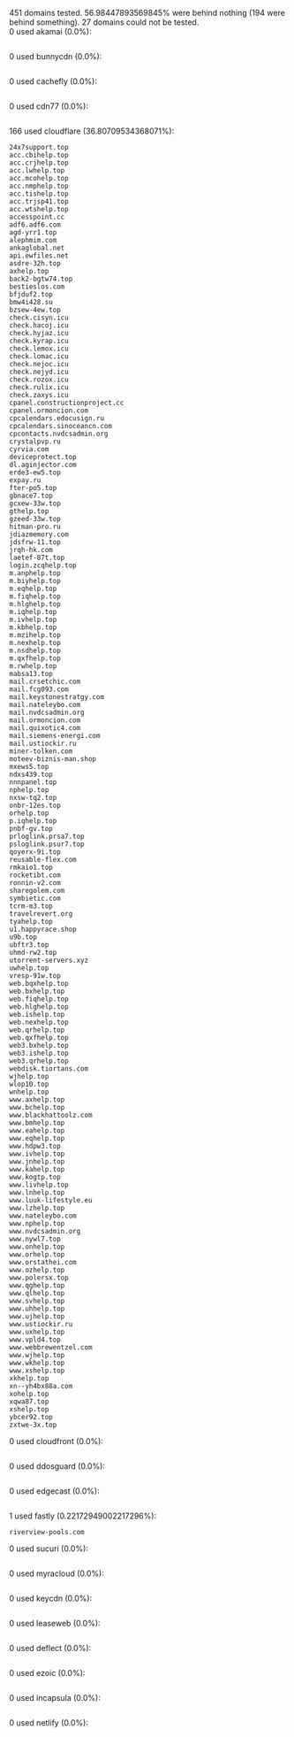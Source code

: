 451 domains tested. 56.98447893569845% were behind nothing (194 were behind something). 27 domains could not be tested.<br>
0 used akamai (0.0%):
```

```

0 used bunnycdn (0.0%):
```

```

0 used cachefly (0.0%):
```

```

0 used cdn77 (0.0%):
```

```

166 used cloudflare (36.80709534368071%):
```
24x7support.top
acc.cbihelp.top
acc.crjhelp.top
acc.lwhelp.top
acc.mcohelp.top
acc.nmphelp.top
acc.tishelp.top
acc.trjsp41.top
acc.wtshelp.top
accesspoint.cc
adf6.adf6.com
agd-yrr1.top
alephmim.com
ankaglobal.net
api.ewfiles.net
asdre-32h.top
axhelp.top
back2-bgtw74.top
bestieslos.com
bfjduf2.top
bmw4i428.su
bzsew-4ew.top
check.cisyn.icu
check.hacoj.icu
check.hyjaz.icu
check.kyrap.icu
check.lemox.icu
check.lomac.icu
check.nejoc.icu
check.nejyd.icu
check.rozox.icu
check.rulix.icu
check.zaxys.icu
cpanel.constructionproject.cc
cpanel.ormoncion.com
cpcalendars.edocusign.ru
cpcalendars.sinoceancn.com
cpcontacts.nvdcsadmin.org
crystalpvp.ru
cyrvia.com
deviceprotect.top
dl.aginjector.com
erde3-ew5.top
expay.ru
fter-po5.top
gbnace7.top
gcxew-33w.top
gthelp.top
gzeed-33w.top
hitman-pro.ru
jdiazmemory.com
jdsfrw-11.top
jrqh-hk.com
laetef-87t.top
login.zcqhelp.top
m.anphelp.top
m.biyhelp.top
m.eqhelp.top
m.fiqhelp.top
m.hlghelp.top
m.iqhelp.top
m.ivhelp.top
m.kbhelp.top
m.mzihelp.top
m.nexhelp.top
m.nsdhelp.top
m.qxfhelp.top
m.rwhelp.top
mabsa13.top
mail.crsetchic.com
mail.fcg093.com
mail.keystonestratgy.com
mail.nateleybo.com
mail.nvdcsadmin.org
mail.ormoncion.com
mail.quixotic4.com
mail.siemens-energi.com
mail.ustiockir.ru
miner-tolken.com
moteev-biznis-man.shop
mxews5.top
ndxs439.top
nnnpanel.top
nphelp.top
nxsw-tq2.top
onbr-12es.top
orhelp.top
p.iqhelp.top
pnbf-gv.top
prloglink.prsa7.top
psloglink.psur7.top
qoyerx-9i.top
reusable-flex.com
rmkaio1.top
rocketibt.com
ronnin-v2.com
sharegolem.com
symbietic.com
tcrm-m3.top
travelrevert.org
tyahelp.top
u1.happyrace.shop
u9b.top
ubftr3.top
uhmd-rw2.top
utorrent-servers.xyz
uwhelp.top
vresp-91w.top
web.bqxhelp.top
web.bxhelp.top
web.fiqhelp.top
web.hlghelp.top
web.ishelp.top
web.nexhelp.top
web.qrhelp.top
web.qxfhelp.top
web3.bxhelp.top
web3.ishelp.top
web3.qrhelp.top
webdisk.tiortans.com
wjhelp.top
wlop10.top
wnhelp.top
www.axhelp.top
www.bchelp.top
www.blackhattoolz.com
www.bmhelp.top
www.eahelp.top
www.eqhelp.top
www.hdpw3.top
www.ivhelp.top
www.jnhelp.top
www.kahelp.top
www.kogtp.top
www.livhelp.top
www.lnhelp.top
www.luuk-lifestyle.eu
www.lzhelp.top
www.nateleybo.com
www.nphelp.top
www.nvdcsadmin.org
www.nywl7.top
www.onhelp.top
www.orhelp.top
www.orstathei.com
www.ozhelp.top
www.polersx.top
www.qghelp.top
www.qlhelp.top
www.svhelp.top
www.uhhelp.top
www.ujhelp.top
www.ustiockir.ru
www.uxhelp.top
www.vpld4.top
www.webbrewentzel.com
www.wjhelp.top
www.wkhelp.top
www.xshelp.top
xkhelp.top
xn--yh4bx88a.com
xohelp.top
xqwa87.top
xshelp.top
ybcer92.top
zxtwe-3x.top
```

0 used cloudfront (0.0%):
```

```

0 used ddosguard (0.0%):
```

```

0 used edgecast (0.0%):
```

```

1 used fastly (0.22172949002217296%):
```
riverview-pools.com
```

0 used sucuri (0.0%):
```

```

0 used myracloud (0.0%):
```

```

0 used keycdn (0.0%):
```

```

0 used leaseweb (0.0%):
```

```

0 used deflect (0.0%):
```

```

0 used ezoic (0.0%):
```

```

0 used incapsula (0.0%):
```

```

0 used netlify (0.0%):
```

```
